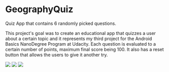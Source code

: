 # GeographyQuiz
Quiz App that contains 6 randomly picked questions. 

This project's goal was to create an educational app that quizzes a user about a certain topic and it represents my third project for the Android Basics NanoDegree Program at Udacity.
Each question is evaluated to a certain number of points, maximum final score being 100. It also has a reset button that allows the users to give it another try.

<img src="quizApp1"> <img src="quizApp2"> <img src="quizApp3">
